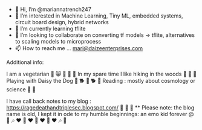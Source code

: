 - 👋 Hi, I’m @mariannatrench247
- 👀 I’m interested in Machine Learning, Tiny ML, embedded systems, circuit board design, hybrid networks
- 🌱 I’m currently learning tflite
- 💞️ I’m looking to collaborate on converting tf models -> tflite, alternatives to scaling models to microprocess
- 📫 How to reach me ... mari@daizeenterprises.com



Additional info: 

I am a vegetarian 💚 😸 🐰 🌿 🍄
In my spare time I like hiking in the woods 🌲 🌲 🌲
Playing with Daisy the Dog 🌼 🐕 🌼 🐕 🌼 
Reading : mostly about cosmology or science 👾 🌠 


I have call back notes to my blog : 
https://ragedeathandtriplesec.blogspot.com/ 🤘 🤘 🤘 
** Please note: the blog name is old, I kept it in ode to my humble beginnings: an emo kid forever @ 🎵 🎶 ❤️ 💜 ❤️ 💙 ❤️ 💚 ❤️ 🎶 🎵
